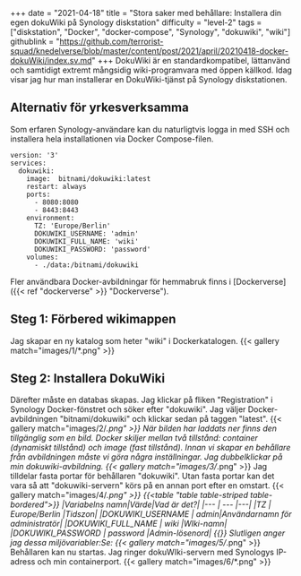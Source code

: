 +++
date = "2021-04-18"
title = "Stora saker med behållare: Installera din egen dokuWiki på Synology diskstation"
difficulty = "level-2"
tags = ["diskstation", "Docker", "docker-compose", "Synology", "dokuwiki", "wiki"]
githublink = "https://github.com/terrorist-squad/knedelverse/blob/master/content/post/2021/april/20210418-docker-dokuWiki/index.sv.md"
+++
DokuWiki är en standardkompatibel, lättanvänd och samtidigt extremt mångsidig wiki-programvara med öppen källkod. Idag visar jag hur man installerar en DokuWiki-tjänst på Synology diskstationen.
## Alternativ för yrkesverksamma
Som erfaren Synology-användare kan du naturligtvis logga in med SSH och installera hela installationen via Docker Compose-filen.
```
version: '3'
services:
  dokuwiki:
    image:  bitnami/dokuwiki:latest
    restart: always
    ports:
      - 8080:8080
      - 8443:8443
    environment:
      TZ: 'Europe/Berlin'
      DOKUWIKI_USERNAME: 'admin'
      DOKUWIKI_FULL_NAME: 'wiki'
      DOKUWIKI_PASSWORD: 'password'
    volumes:
      - ./data:/bitnami/dokuwiki

```
Fler användbara Docker-avbildningar för hemmabruk finns i [Dockerverse]({{< ref "dockerverse" >}} "Dockerverse").
## Steg 1: Förbered wikimappen
Jag skapar en ny katalog som heter "wiki" i Dockerkatalogen.
{{< gallery match="images/1/*.png" >}}

## Steg 2: Installera DokuWiki
Därefter måste en databas skapas. Jag klickar på fliken "Registration" i Synology Docker-fönstret och söker efter "dokuwiki". Jag väljer Docker-avbildningen "bitnami/dokuwiki" och klickar sedan på taggen "latest".
{{< gallery match="images/2/*.png" >}}
När bilden har laddats ner finns den tillgänglig som en bild. Docker skiljer mellan två tillstånd: container (dynamiskt tillstånd) och image (fast tillstånd). Innan vi skapar en behållare från avbildningen måste vi göra några inställningar. Jag dubbelklickar på min dokuwiki-avbildning.
{{< gallery match="images/3/*.png" >}}
Jag tilldelar fasta portar för behållaren "dokuwiki". Utan fasta portar kan det vara så att "dokuwiki-servern" körs på en annan port efter en omstart.
{{< gallery match="images/4/*.png" >}}
{{<table "table table-striped table-bordered">}}
|Variabelns namn|Värde|Vad är det?|
|--- | --- |---|
|TZ	| Europe/Berlin	|Tidszon|
|DOKUWIKI_USERNAME	| admin|Användarnamn för administratör|
|DOKUWIKI_FULL_NAME |	wiki	|WIki-namn|
|DOKUWIKI_PASSWORD	| password	|Admin-lösenord|
{{</table>}}
Slutligen anger jag dessa miljövariabler:Se:
{{< gallery match="images/5/*.png" >}}
Behållaren kan nu startas. Jag ringer dokuWIki-servern med Synologys IP-adress och min containerport.
{{< gallery match="images/6/*.png" >}}
